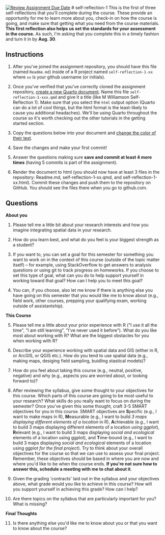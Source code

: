 [![Review Assignment Due Date](https://classroom.github.com/assets/deadline-readme-button-22041afd0340ce965d47ae6ef1cefeee28c7c493a6346c4f15d667ab976d596c.svg)](https://classroom.github.com/a/oQRH4AqL) \# self-reflection-1 This is the first of three self-reflections that you'll complete during the course. These provide an opportunity for me to learn more about you, check-in on how the course is going, and make sure that getting what you need from the course materials. **This first reflection also helps us set the standards for your assessment in the course.** As such, I'm asking that you complete this in a timely fashion and turn it in by **Aug. 30**.

## Instructions

1.  After you've joined the assignment repository, you should have this file (named `Readme.md`) inside of a R project named `self-reflection-1-xx` where `xx` is your github username (or initials).

2.  Once you've verified that you've correctly cloned the assignment repository, [create a new Quarto document](https://quarto.org/docs/get-started/authoring/rstudio.html). Name this file `self-reflection-1-xxx.qmd` and give it a title (like M Williamson Self-Reflection 1). Make sure that you select the `html` output option (Quarto can do a lot of cool things, but the html format is the least-likely to cause you additional headaches). We'll be using Quarto throughout the course so it's worth checking out the other tutorials in the getting started section.

3.  Copy the questions below into your document and [change the color of their text](https://meghan.rbind.io/blog/quarto-slides/).

4.  Save the changes and make your first commit!

5.  Answer the questions making sure **save and commit at least 4 more times** (having 5 commits is part of the assignment).

6.  Render the document to html (you should now have at least 3 files in the repository: Readme.md, self-reflection-1-xx.qmd, and self-reflection-1-xx.html). Commit these changes and push them to the repository on GitHub. You should see the files there when you go to github.com.

## Questions

**About you**

1.  Please tell me a little bit about your research interests and how you imagine integrating spatial data in your research.

2.  How do you learn best, and what do you feel is your biggest strength as a student?

3.  If you want to, you can set a goal for this semester for something you want to work on in the context of this course (outside of the topic matter itself) – for example, using StackOverflow to get answers to analysis questions or using git to track progress on homeworks. If you choose to set this type of goal, what can you do to help support yourself in working toward that goal? How can I help you to meet this goal?

4.  You can, if you choose, also let me know if there is anything else you have going on this semester that you would like me to know about (e.g., field work, other courses, prepping your qualifying exam, working outside of assistantship).

**This Course**

5.  Please tell me a little about your prior experience with R ("I use it all the time", "I am still learning", "I've never used it before"). What do you like most about working with R? What are the biggest obstacles for you when working with R?

6.  Describe your experience working with spatial data and GIS (either in R, or ArcGIS, or QGIS etc.). How do you tend to use spatial data (e.g., making maps, desiging field sampling, buidling stastical models)?

7.  How do you feel about taking this course (e.g., neutral, positive, negative) and why (e.g., aspects you are worried about, or looking forward to)?

8.  After reviewing the syllabus, give some thought to your objectives for this course. Which parts of this course are going to be most useful to your research? What skills do you really want to focus on during the semester? Once you've given this some thought, craft 3-5 SMART objectives for you in this course. SMART objectives are **S**pecific (e.g., I want to make maps in R), **M**easurable (e.g., I want to build *3 maps displaying different elements of a location* in R), **A**chievable (e.g., I want to build 3 maps displaying different elements of a location *using ggplot*), **R**elevant (e.g., I want to build 3 maps displaying *social and ecological* elements of a location using ggplot), and **T**ime-bound (e.g., I want to build 3 maps displaying *social and ecological* elements of a location using ggplot *for the final project*). Try to think about your overall objectives for the course so that we can use to assess your final project. Remember, these objectives should be based in where you are now and where you'd like to be when the course ends. **If you're not sure how to answer this, schedule a meeting with me to chat about it**.

9.  Given the grading 'contracts' laid out in the syllabus and your objectives above, what grade would you like to achieve in this course? How will you support yourself in achieving this grade? How can I help?

10. Are there topics on the syllabus that are particularly important for you? What is missing?

**Final Thoughts**

11. Is there anything else you'd like me to know about you or that you want to know about the course?
